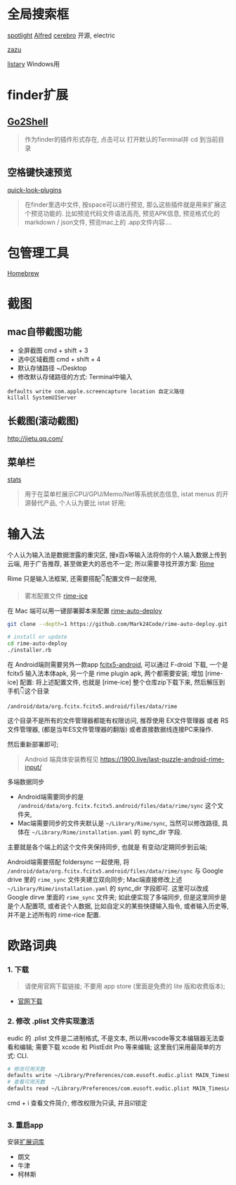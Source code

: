 # 全局搜索框
[spotlight]()
[Alfred](https://xclient.info/s/alfred.html)
[cerebro](https://github.com/KELiON/cerebro)
开源, electric

[zazu](http://zazuapp.org/)

[listary](https://www.listary.com/)
Windows用

# finder扩展
## [Go2Shell](https://zipzapmac.com/go2shell)
> 作为finder的插件形式存在, 点击可以 打开默认的Terminal并 cd 到当前目录

## 空格键快速预览
[quick-look-plugins](https://github.com/sindresorhus/quick-look-plugins)
> 在finder里选中文件, 按space可以进行预览, 那么这些插件就是用来扩展这个预览功能的.
比如预览代码文件语法高亮, 预览APK信息, 预览格式化的markdown / json文件, 预览mac上的 .app文件内容....

# 包管理工具
[Homebrew](https://github.com/Homebrew)

# 截图
## mac自带截图功能
- 全屏截图 cmd + shift + 3
- 选中区域截图 cmd + shift + 4
- 默认存储路径 ~/Desktop
- 修改默认存储路径的方式: Terminal中输入
```
defaults write com.apple.screencapture location 自定义路径
killall SystemUIServer
```

## 长截图(滚动截图)
http://jietu.qq.com/

## 菜单栏
[stats](https://github.com/exelban/stats)
> 用于在菜单栏展示CPU/GPU/Memo/Net等系统状态信息, istat menus 的开源替代产品, 个人认为要比 istat 好用;

# 输入法
个人认为输入法是数据泄露的重灾区, 搜x百x等输入法将你的个人输入数据上传到云端, 用于广告推荐, 甚至做更大的恶也不一定; 所以需要寻找开源方案: [Rime](https://rime.im/)

Rime 只是输入法框架, 还需要搭配👇配置文件一起使用, 
> 雾凇配置文件 [rime-ice](https://github.com/iDvel/rime-ice)

在 Mac 端可以用一键部署脚本来配置 [rime-auto-deploy](https://github.com/Mark24Code/rime-auto-deploy)
```bash
git clone --depth=1 https://github.com/Mark24Code/rime-auto-deploy.git --branch latest

# install or update
cd rime-auto-deploy
./installer.rb
```


在 Android端则需要另外一款app [fcitx5-android](https://github.com/fcitx5-android/fcitx5-android), 可以通过 F-droid 下载, 一个是 fcitx5 输入法本体apk, 另一个是 rime plugin apk, 两个都需要安装;
增加 [rime-ice] 配置: 将上述配置文件, 也就是 [rime-ice] 整个仓库zip下载下来, 然后解压到手机👇这个目录
```
/android/data/org.fcitx.fcitx5.android/files/data/rime
```
这个目录不是所有的文件管理器都能有权限访问, 推荐使用 EX文件管理器 或者 RS文件管理器, (都是当年ES文件管理器的翻版) 或者直接数据线连接PC来操作.

然后重新部署即可;

> Android 端具体安装教程见 https://1900.live/last-puzzle-android-rime-input/


多端数据同步
- Android端需要同步的是 `/android/data/org.fcitx.fcitx5.android/files/data/rime/sync` 这个文件夹, 
- Mac端需要同步的文件夹默认是 `~/Library/Rime/sync`, 当然可以修改路径, 具体在 `~/Library/Rime/installation.yaml` 的 sync_dir 字段. 

主要就是各个端上的这个文件夹保持同步, 也就是 有变动/定期同步到云端;

Android端需要搭配 foldersync 一起使用, 将 `/android/data/org.fcitx.fcitx5.android/files/data/rime/sync` 与 Google drive 里的 `rime_sync` 文件夹建立双向同步;
Mac端直接修改上述`~/Library/Rime/installation.yaml` 的 sync_dir 字段即可. 这里可以改成 Google dirve 里面的 `rime_sync` 文件夹;
如此便实现了多端同步, 但是这里同步是是个人配置项, 或者说个人数据, 比如自定义的某些快捷输入指令, 或者输入历史等, 并不是上述所有的 rime-rice 配置.

# 欧路词典
### 1. 下载
> 请使用官网下载链接; 不要用 app store (里面是免费的 lite 版和收费版本);
- [官网下载](https://www.eudic.net/v4/en/app/download)

### 2. 修改 .plist 文件实现激活
eudic 的 .plist 文件是二进制格式, 不是文本, 所以用vscode等文本编辑器无法查看和编辑; 需要下载 xcode 和 PlistEdit Pro 等来编辑; 
这里我们采用最简单的方式: CLI.
```bash
# 修改可用天数
defaults write ~/Library/Preferences/com.eusoft.eudic.plist MAIN_TimesLeft -int 820711
# 查看可用天数
defaults read ~/Library/Preferences/com.eusoft.eudic.plist MAIN_TimesLeft
```

cmd + i 查看文件简介, 修改权限为只读, 并且☑️锁定

### 3. 重启app
安装[扩展词库](https://pan.baidu.com/share/init?surl=jok5W9JOsqGlD6rQW5JRPw&pwd=rita)
- 朗文
- 牛津
- 柯林斯
